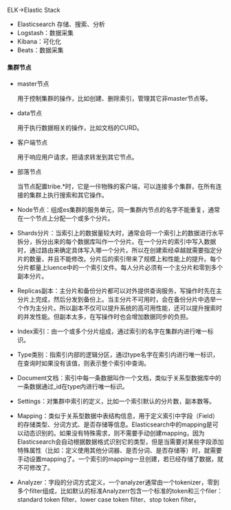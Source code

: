 ELK->Elastic Stack

* Elasticsearch 存储、搜索、分析
* Logstash：数据采集
* Kibana：可化化
* Beats：数据采集



#### 集群节点

* master节点

  用于控制集群的操作，比如创建、删除索引，管理其它非master节点等。

* data节点

  用于执行数据相关的操作，比如文档的CURD。

* 客户端节点

  用于响应用户请求，把请求转发到其它节点。

* 部落节点

  当节点配置tribe.*时，它是一佧物殊的客户端，可以连接多个集群，在所有连接的集群上执行搜索和其它操作。





* Node节点：组成es集群的服务单元，同一集群内节点的名字不能重复，通常在一个节点上分配一个或多个分片。
* Shards分片：当索引上的数据量较大时，通常会将一个索引上的数据进行水平拆分，拆分出来的每个数据库叫作一个分片。在一个分片的索引中写入数据时，通过路由来确定具体写入哪一个分片。所以在创建索经卓越就需要指定分片的数量，并且不能修改。分片后的索引带来了规模上和性能上的提升。每个分片都量上luence中的一个索引文件。每人分片必须有一个主分片和零到多个副本分片。
* Replicas副本：主分片和备份分片都可以对外提供查询服务，写操作时先在主分片上完成，然后分发到备份上。当主分片不可用时，会在备份分片中选举一个作为主分片。所以副本不仅可以提升系统的高可用性能，还可以提升搜索时的并发性能。但副本太多，在写操作时也会增加数据同步的负担。
* Index索引：由一个或多个分片组成，通过索引的名字在集群内进行唯一标识。
* Type类别：指索引内部的逻辑分区，通过type名字在索引内进行唯一标识，在查询时如果没有该值，则表示整个索引中查询。
* Document文档：索引中每一条数据叫作一个文档，类似于关系型数据库中的一条数据通过_id在type内进行唯一标识。
* Settings：对集群中索引的定义，比如一个索引默认的分片数，副本数等。
* Mapping：类似于关系型数据中表结构信息，用于定义索引中字段（Field）的存储类型、分词方式、是否存储等信息。Elasticsearch中的mapping是可以动态识别的。如果没有特殊需求，则不需要手动创建mapping，因为Elasticsearch会自动根据数据格式识别它的类型，但是当需要对某些字段添加特殊属性（比如：定义使用其他分词器、是否分词、是否存储等）时，就需要手动设置mapping了。一个索引的mapping一旦创建，若已经存储了数据，就不可修改了。
* Analyzer：字段的分词方式定义，一个analyzer通常由一个tokenizer，零到多个filter组成，比如默认的标准Analyzerr包含一个标准的token和三个filer：standard token filter、lower case token filter、stop token filter。







